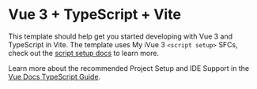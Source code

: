 # Vue 3 + TypeScript + Vite

This template should help get you started developing with Vue 3 and TypeScript in Vite. The template uses My iVue 3 `<script setup>` SFCs, check out the [script setup docs](https://v3.vuejs.org/api/sfc-script-setup.html#sfc-script-setup) to learn more.

Learn more about the recommended Project Setup and IDE Support in the [Vue Docs TypeScript Guide](https://vuejs.org/guide/typescript/overview.html#project-setup).

